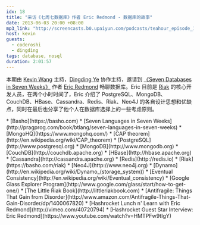 ```yaml
---
idx: 18
title: "采访《七周七数据库》作者 Eric Redmond - 数据库的故事"
date: 2013-06-03 20:00 +08:00
mp3_link: "http://screencasts.b0.upaiyun.com/podcasts/teahour_episode_18.m4a"
host: kevin
guests:
  - coderoshi
  - dingding
tags: database, nosql
duration: 2:01:57
---
```


本期由 [Kevin Wang](http://knwang.com) 主持，[Dingding Ye](http://yedingding.com) 协作主持，邀请到 [《Seven Databases in Seven Weeks》](http://pragprog.com/book/btlang/seven-languages-in-seven-weeks) 作者 [Eric Redmond](http://www.coderoshi.com/) 畅聊数据库。Eric 目前是 [Riak](https://basho.com/riak) 的核心开发人员，在两个小时时间了，Eric 介绍了 PostgreSQL、MongoDB、CouchDB、HBase、Cassandra、Redis、Riak、Neo4J 的各自设计思想和优缺点，同时在最后也分享了他个人在数据库选择上的一些考虑原则。

<section class="notes" markdown="1">
* [Basho](https://basho.com)
* [Seven Languages in Seven Weeks](http://pragprog.com/book/btlang/seven-languages-in-seven-weeks)
* [MongoHQ](https://www.mongohq.com/‎)
* [CAP theorem](http://en.wikipedia.org/wiki/CAP_theorem)
* [PostgreSQL](http://www.postgresql.org)
* [MongoDB](http://www.mongodb.org)
* [CouchDB](http://couchdb.apache.org)
* [HBase](http://hbase.apache.org)
* [Cassandra](http://cassandra.apache.org)
* [Redis](http://redis.io)
* [Riak](https://basho.com/riak)
* [Neo4J](http://www.neo4j.org)
* [Dynamo](http://en.wikipedia.org/wiki/Dynamo_(storage_system)‎)
* [Eventual Consistency](http://en.wikipedia.org/wiki/Eventual_consistency)
* [Google Glass Explorer Program](http://www.google.com/glass/start/how-to-get-one/)
* [The Little Riak Book](http://littleriakbook.com)
* [Antifragile: Things That Gain from Disorder](http://www.amazon.com/Antifragile-Things-That-Gain-Disorder/dp/1400067820)
* [Hashrocket Lunch n' Learn with Eric Redmond](http://vimeo.com/40720794)
* [Hashrocket Guest Star Interview: Eric Redmond](https://www.youtube.com/watch?v=HMTPFw9tIgY)
</section>
